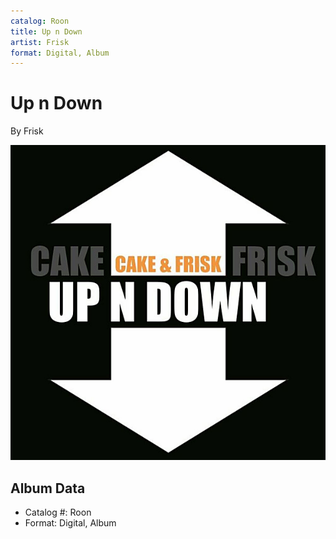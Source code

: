 ```yaml
---
catalog: Roon
title: Up n Down
artist: Frisk
format: Digital, Album
---
```


# Up n Down

By Frisk

![](../../assets/albumcovers/Frisk-Up_n_Down.png)

## Album Data

- Catalog #: Roon
- Format: Digital, Album

